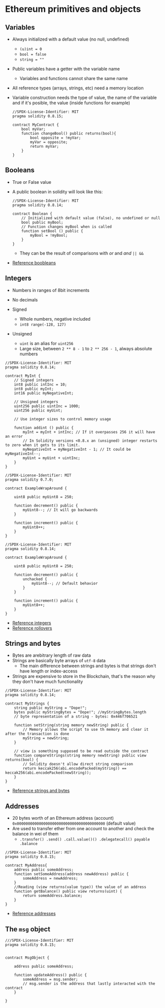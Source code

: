 # Ethereum primitives and objects

## Variables

-   Always initialized with a default value (no null, undefined)
    -   `(u)int = 0`
    -   `bool = false`
    -   `string = ""`
-   Public variables have a getter with the variable name
    -   Variables and functions cannot share the same name
-   All reference types (arrays, strings, etc) need a memory location
-   Variable construction needs the type of value, the name of the variable and if it's posible, the value (inside functions for example)

    ```Solidity
    //SPDX-License-Identifier: MIT
    pragma solidity 0.8.15;

    contract MyContract {
        bool myVar;
        function changeBool() public returns(bool){
            bool opposite = !myVar;
            myVar = opposite;
            return myVar;
        }
    }
    ```

## Booleans

-   True or False value

-   A public boolean in solidity will look like this:

    ```Solidity
    //SPDX-License-Identifier: MIT
    pragma solidity 0.8.14;

    contract Boolean {
        // Initialized with default value (false), no undefined or null
        bool public myBool;
        // Function changes myBool when is called
        function setBool () public {
            myBool = !myBool;
        }
    }
    ```

    -   They can be the result of comparisons with _or_ and _and_ `|| &&`

-   [Reference boobleans](https://ethereum-blockchain-developer.com/2022-02-solidity-basics-blockchain-messenger/01-boolean/)

## Integers

-   Numbers in ranges of 8bit increments
-   No decimals
-   Signed

    -   Whole numbers, negative included
    -   `int8 range(-128, 127)`

-   Unsigned
    -   `uint` is an alias for `uint256`
    -   Large size, between `2 ** 8 - 1` to `2 ** 256 - 1`, always absolute numbers

```Solidity
//SPDX-License-Identifier: MIT
pragma solidity 0.8.14;

contract MyInt {
    // Signed integers
    int8 public intInc = 10;
    int8 public myInt;
    int16 public myNegativeInt;

    // Unsigned integers
    uint256 public uintInc = 1000;
    uint256 public myUint;

    // Use integer sizes to control memory usage

    function addint () public {
        myInt = myInt + intInc; // If it overpasses 256 it will have an error
        // In Solidity versions <0.8.x an (unsigned) integer restarts to zero when it gets to its limit.
        myNegativeInt = myNegativeInt - 1; // It could be myNegativeInt--;
        myUint = myUint + uintInc;
    }
}
```

```Solidity
//SPDX-License-Identifier: MIT
pragma solidity 0.7.0;

contract ExampleWrapAround {

    uint8 public myUint8 = 250;

    function decrement() public {
        myUint8--; // It will go backwards
    }

    function increment() public {
        myUint8++;
    }
}
```

```Solidity
//SPDX-License-Identifier: MIT
pragma solidity 0.8.14;

contract ExampleWrapAround {

    uint8 public myUint8 = 250;

    function decrement() public {
        unchacked {
            myUint8--; // Default behavior
        }
    }

    function increment() public {
        myUint8++;
    }
}
```

-   [Reference integers](https://ethereum-blockchain-developer.com/2022-02-solidity-basics-blockchain-messenger/02-integer/)
-   [Reference rollovers](https://ethereum-blockchain-developer.com/2022-02-solidity-basics-blockchain-messenger/03-integer-rollovers)

## Strings and bytes

-   Bytes are arebitrary length of raw data
-   Strings are basically byte arrays of `utf-8` data
    -   The main difference between strings and bytes is that strings don't have length or index-access
-   Strings are expensive to store in the Blockchain, that's the reason why they don't have much functionality

```Solidity
//SPDX-License-Identifier: MIT
pragma solidity 0.8.14;

contract MyStrings {
    string public myString = "Dope!";
    bytes public myStringBytes = "Dope!"; //myStringBytes.length
    // byte representation of a string - bytes: 0x446f706521

    function setString(string memory newString) public {
        // Memory allows the script to use th memory and clear it after the transaction is done
        myString = newString;
    }

    // view is something supposed to be read outside the contract
    function compareStrings(string memory newString) public view returns(bool) {
        // Solidity doesn't allow direct string comparison
        return keccak256(abi.encodePacked(myString)) == keccak256(abi.encodePacked(newString));
    }
}
```

-   [Reference strings and bytes](https://ethereum-blockchain-developer.com/2022-02-solidity-basics-blockchain-messenger/04-strings-bytes/)

## Addresses

-   20 bytes worth of an Ethereum address (account) `0x0000000000000000000000000000000000000000` (default value)
-   Are used to transfer ether from one account to another and check the balance in wei of them
    -   `.transfer() .send() .call.value()() .delegatecall() payable .balance`

```Solidity
//SPDX-License-Identifier: MIT
pragma solidity 0.8.15;

contract MyAddress{
    address public someAddress;
    function setSomeAddress(address newAddress) public {
        someAddress = newAddress;
    }
    //Reading (view returns(value type)) the value of an address
    function getBalance() public view returns(uint) {
        return someAddress.balance;
    }
}
```

-   [Reference addresses](https://ethereum-blockchain-developer.com/2022-02-solidity-basics-blockchain-messenger/05-ethereum-addresses/)

## The `msg` object

```Solidity
///SPDX-License-Identifier: MIT
pragma solidity 0.8.15;


contract MsgObject {

    address public someAddress;

    function updateAddress() public {
        someAddress = msg.sender;
        // msg.sender is the address that lastly interacted with the contract
    }

}
```
